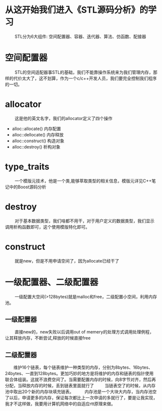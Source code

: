 
# 从这开始我们进入《STL源码分析》的学习
&emsp;&emsp; STL分为6大组件: 空间配置器、容器、迭代器、算法、仿函数、配接器

# 空间配置器
&emsp;&emsp; STL的空间适配器事STL的基础，我们不能靠操作系统来为我们管理内存，那样的代价太大了，这不划算，作为一个c/c++开发人员，我们要完全控制我们程序的一切。

# allocator
&emsp;&emsp; 这是他的英文名字，我们的allocator定义了四个操作
- alloc::allocate() 内存配置
- alloc::dellocate() 内存释放
- alloc::construct() 构造对象
- alloc::destroy() 析构对象

<!---more-->

# type_traits<T>
&emsp;&emsp; 一个模版元技术，他是一个类,能够萃取类型的相关信息，模版元详见C++笔记中的Boost源码分析

# destroy
&emsp;&emsp; 对于基本数据类型，我们啥都不用干，对于用户定义的数据类型，我们显示调用析构函数即可，这个使用模版特化即可。

# construct
&emsp;&emsp; 就是new，但是不用申请空间了，因为allocate已经干了

# 一级配置器、二级配置器
&emsp;&emsp; 一级配置大空间(&gt;128bytes)就是malloc和free，二级配置小空间，利用内存池。

## 一级配置器
&emsp;&emsp; 直接new的，new失败以后调用out of memery的处理方式调用处理例程，让其释放内存，不断尝试,释放的时候直接free

## 二级配置器
&emsp;&emsp;维护16个链表，每个链表维护一种类型的内存，分别为8bytes、16bytes、24bytes、一直到128bytes。更加巧妙的地方是将维护的内存和链表的指针使用联合体组装。这就不浪费空间了。当需要配置内存的时候，向8字节对齐，然后再分配，当释放内存的时候，丢到链表里面就行了
&emsp;&emsp; 当链表空了的时候，从内存池中取出20个新的内存块填充链表。
&emsp;&emsp; 内存池是一个大块大内存，当内存池空了以后，申请更多的内存，保证每次都比上一次申请的多就行了，要是让我实现，我才不这样做，我要用计算机网络中的自适应rtt原理来做。


